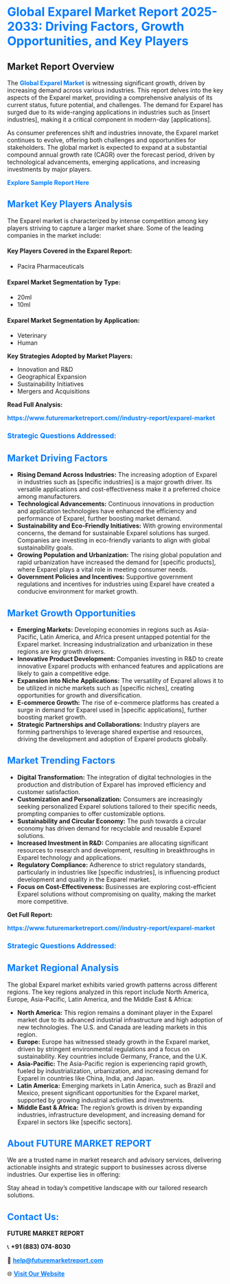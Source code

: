 <h1 style="color: #007BFF;">Global Exparel Market Report 2025-2033: Driving Factors, Growth Opportunities, and Key Players</h1>

<section id="overview">
<h2>Market Report Overview</h2>
<p>The <a href="https://www.futuremarketreport.com//industry-report/exparel-market" style="color: #007BFF; text-decoration: none;"><strong>Global Exparel Market</strong></a> is witnessing significant growth, driven by increasing demand across various industries. This report delves into the key aspects of the Exparel market, providing a comprehensive analysis of its current status, future potential, and challenges. The demand for Exparel has surged due to its wide-ranging applications in industries such as [insert industries], making it a critical component in modern-day [applications].</p>
<p>As consumer preferences shift and industries innovate, the Exparel market continues to evolve, offering both challenges and opportunities for stakeholders. The global market is expected to expand at a substantial compound annual growth rate (CAGR) over the forecast period, driven by technological advancements, emerging applications, and increasing investments by major players.</p>
</section>

<section id="overview">
<p><a href="https://www.futuremarketreport.com//request-sample/reportId=64508" style="color: #007BFF; text-decoration: none;"><strong>Explore Sample Report Here</strong></a></p>
</section>

<section id="key-players">
<h2 style="color: #007BFF;">Market Key Players Analysis</h2>
<p>The Exparel market is characterized by intense competition among key players striving to capture a larger market share. Some of the leading companies in the market include:</p>
<h4>Key Players Covered in the Exparel Report:</h4>
<ul><li>Pacira Pharmaceuticals</li></ul>
<h4>Exparel Market Segmentation by Type:</h4>
<ul><li>20ml</li><li>10ml</li></ul>

<h4>Exparel Market Segmentation by Application:</h4>
<ul><li>Veterinary</li><li>Human</li></ul>
<p><strong>Key Strategies Adopted by Market Players:</strong></p>
<ul>
<li>Innovation and R&D</li>
<li>Geographical Expansion</li>
<li>Sustainability Initiatives</li>
<li>Mergers and Acquisitions</li>
</ul>
</section>

<section>
<p><strong>Read Full Analysis: </strong></p><a href="https://www.futuremarketreport.com//industry-report/exparel-market" style="color: #007BFF; text-decoration: none;"><strong>https://www.futuremarketreport.com//industry-report/exparel-market</strong></a>
<h3 style="color: #007BFF;">Strategic Questions Addressed:</h3>
</section>

<section id="driving-factors">
<h2 style="color: #007BFF;">Market Driving Factors</h2>
<ul>
<li><strong>Rising Demand Across Industries:</strong> The increasing adoption of Exparel in industries such as [specific industries] is a major growth driver. Its versatile applications and cost-effectiveness make it a preferred choice among manufacturers.</li>
<li><strong>Technological Advancements:</strong> Continuous innovations in production and application technologies have enhanced the efficiency and performance of Exparel, further boosting market demand.</li>
<li><strong>Sustainability and Eco-Friendly Initiatives:</strong> With growing environmental concerns, the demand for sustainable Exparel solutions has surged. Companies are investing in eco-friendly variants to align with global sustainability goals.</li>
<li><strong>Growing Population and Urbanization:</strong> The rising global population and rapid urbanization have increased the demand for [specific products], where Exparel plays a vital role in meeting consumer needs.</li>
<li><strong>Government Policies and Incentives:</strong> Supportive government regulations and incentives for industries using Exparel have created a conducive environment for market growth.</li>
</ul>
</section>

<section id="growth-opportunities">
<h2 style="color: #007BFF;">Market Growth Opportunities</h2>
<ul>
<li><strong>Emerging Markets:</strong> Developing economies in regions such as Asia-Pacific, Latin America, and Africa present untapped potential for the Exparel market. Increasing industrialization and urbanization in these regions are key growth drivers.</li>
<li><strong>Innovative Product Development:</strong> Companies investing in R&D to create innovative Exparel products with enhanced features and applications are likely to gain a competitive edge.</li>
<li><strong>Expansion into Niche Applications:</strong> The versatility of Exparel allows it to be utilized in niche markets such as [specific niches], creating opportunities for growth and diversification.</li>
<li><strong>E-commerce Growth:</strong> The rise of e-commerce platforms has created a surge in demand for Exparel used in [specific applications], further boosting market growth.</li>
<li><strong>Strategic Partnerships and Collaborations:</strong> Industry players are forming partnerships to leverage shared expertise and resources, driving the development and adoption of Exparel products globally.</li>
</ul>
</section>

<section id="trending-factors">
<h2 style="color: #007BFF;">Market Trending Factors</h2>
<ul>
<li><strong>Digital Transformation:</strong> The integration of digital technologies in the production and distribution of Exparel has improved efficiency and customer satisfaction.</li>
<li><strong>Customization and Personalization:</strong> Consumers are increasingly seeking personalized Exparel solutions tailored to their specific needs, prompting companies to offer customizable options.</li>
<li><strong>Sustainability and Circular Economy:</strong> The push towards a circular economy has driven demand for recyclable and reusable Exparel solutions.</li>
<li><strong>Increased Investment in R&D:</strong> Companies are allocating significant resources to research and development, resulting in breakthroughs in Exparel technology and applications.</li>
<li><strong>Regulatory Compliance:</strong> Adherence to strict regulatory standards, particularly in industries like [specific industries], is influencing product development and quality in the Exparel market.</li>
<li><strong>Focus on Cost-Effectiveness:</strong> Businesses are exploring cost-efficient Exparel solutions without compromising on quality, making the market more competitive.</li>
</ul>
</section>

<section>
<p><strong>Get Full Report: </strong></p><a href="https://www.futuremarketreport.com//industry-report/exparel-market" style="color: #007BFF; text-decoration: none;"><strong>https://www.futuremarketreport.com//industry-report/exparel-market</strong></a>
<h3 style="color: #007BFF;">Strategic Questions Addressed:</h3>
</section>


<section id="regional-analysis">
<h2 style="color: #007BFF;">Market Regional Analysis</h2>
<p>The global Exparel market exhibits varied growth patterns across different regions. The key regions analyzed in this report include North America, Europe, Asia-Pacific, Latin America, and the Middle East & Africa:</p>
<ul>
<li><strong>North America:</strong> This region remains a dominant player in the Exparel market due to its advanced industrial infrastructure and high adoption of new technologies. The U.S. and Canada are leading markets in this region.</li>
<li><strong>Europe:</strong> Europe has witnessed steady growth in the Exparel market, driven by stringent environmental regulations and a focus on sustainability. Key countries include Germany, France, and the U.K.</li>
<li><strong>Asia-Pacific:</strong> The Asia-Pacific region is experiencing rapid growth, fueled by industrialization, urbanization, and increasing demand for Exparel in countries like China, India, and Japan.</li>
<li><strong>Latin America:</strong> Emerging markets in Latin America, such as Brazil and Mexico, present significant opportunities for the Exparel market, supported by growing industrial activities and investments.</li>
<li><strong>Middle East & Africa:</strong> The region’s growth is driven by expanding industries, infrastructure development, and increasing demand for Exparel in sectors like [specific sectors].</li>
</ul>
</section>

<footer>
<h2 style="color: #007BFF;">About FUTURE MARKET REPORT</h2>
<p>We are a trusted name in market research and advisory services, delivering actionable insights and strategic support to businesses across diverse industries. Our expertise lies in offering:</p>

<p>Stay ahead in today’s competitive landscape with our tailored research solutions.</p>

<h2 style="color: #007BFF;">Contact Us:</h2>
<p><strong>FUTURE MARKET REPORT</strong></p>
<p>📞 <strong>+91 (883) 074-8030</strong></p>
<p>📧 <strong><a href="mailto:help@futuremarketreport.com" style="color: #007BFF;">help@futuremarketreport.com</a></strong></p>
<p>🌐 <strong><a href="https://www.futuremarketreport.com/" style="color: #007BFF;">Visit Our Website</a></strong></p>
</footer>